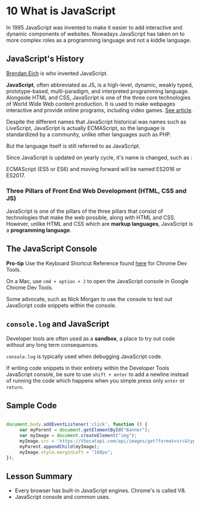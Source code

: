 
# 10 What is JavaScript

In 1995 JavaScript was invented to make it easier to add interactive and dynamic components of websites. Nowadays JavaScript has taken on to more complex roles as a programming language and not a kiddie language.

## JavaScript's History

[Brendan Eich](https://en.wikipedia.org/wiki/Brendan_Eich) is who invented JavaScript.

**JavaScript**, often abbreviated as JS, is a high-level, dynamic, weakly typed, prototype-based, multi-paradigm, and interpreted programming language. Alongside HTML and CSS, JavaScript is one of the three core technologies of World Wide Web content production. It is used to make webpages interactive and provide online programs, including video games. [See article](https://en.wikipedia.org/wiki/JavaScript).

Despite the different names that JavaScript historical was names such as LiveScript, JavaScript is actually ECMAScript, so the language is standardized by a community, unlike other languages such as PHP.

But the language itself is still referred to as JavaScript.

Since JavaScript is updated on yearly cycle, it's name is changed, such as :

ECMAScript (ES5 or ES6) and moving forward will be named ES2016 or ES2017.

### Three Pillars of Front End Web Development (HTML, CSS and JS)

JavaScript is one of the pillars of the three pillars that consist of technologies that make the web possible, along with HTML and CSS. However, unlike HTML and CSS which are **markup languages**, JavaScript is a **programming language**.


## The JavaScript Console

**Pro-tip** Use the Keyboard Shortcut Reference found [here](https://developers.google.com/web/tools/chrome-devtools/shortcuts) for Chrome Dev Tools.

On a Mac, use `cmd + option + J` to open the JavaScript console in Google Chrome Dev Tools.

Some advocate, such as Nick Morgan to use the console to test out JavaScript code snippets within the console.


## `console.log` and JavaScript

Developer tools are often used as a **sandbox**, a place to try out code without any long term consequences.

`console.log` is typically used when debugging JavaScript code.

If writing code snippets in their entirety within the Developer Tools JavaScript console, be sure to use `shift + enter` to add a newline instead of running the code which happens when you simple press only `enter` or `return`.

## Sample Code

```javascript

document.body.addEventListener('click', function () {
     var myParent = document.getElementById("Banner"); 
     var myImage = document.createElement("img");
     myImage.src = 'https://thecatapi.com/api/images/get?format=src&type=gif';
     myParent.appendChild(myImage);
     myImage.style.marginLeft = "160px";
});

```


## Lesson Summary

- Every browser has built-in JavaScript engines. Chrome's is called V8.
- JavaScript console and common uses.

